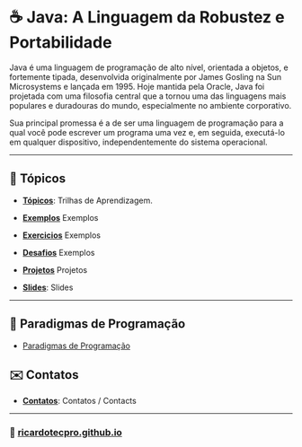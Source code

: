 # ☕ Java: A Linguagem da Robustez e Portabilidade

Java é uma linguagem de programação de alto nível, orientada a objetos, e fortemente tipada, desenvolvida originalmente por James Gosling na Sun Microsystems e lançada em 1995. Hoje mantida pela Oracle, Java foi projetada com uma filosofia central que a tornou uma das linguagens mais populares e duradouras do mundo, especialmente no ambiente corporativo.

Sua principal promessa é a de ser uma linguagem de programação para a qual você pode escrever um programa uma vez e, em seguida, executá-lo em qualquer dispositivo, independentemente do sistema operacional.

---

## 🔗 Tópicos

* **[Tópicos](/topicos.md)**: Trilhas de Aprendizagem.

* **[Exemplos](/exemplos.md)** Exemplos

* **[Exercicios](/exercicios.md)** Exemplos
 
* **[Desafios](/desafios.md)** Exemplos
 
* **[Projetos](/projetos.md)** Projetos

* **[Slides](/slides.html)**: Slides
 
-----


## 📂 Paradigmas de Programação

- [Paradigmas de Programação](https://ricardotecpro.github.io/ads_mod_10_paradigmas_e_padroes_de_projeto/)


## ✉️ Contatos

* **[Contatos](https://ricardotecpro.github.io/contatos.html)**: Contatos / Contacts

---

### 📌 [ricardotecpro.github.io](https://ricardotecpro.github.io/)
